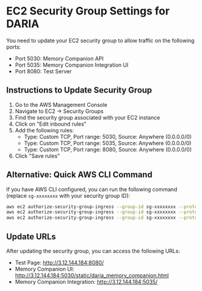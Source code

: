 # EC2 Security Group Settings for DARIA

You need to update your EC2 security group to allow traffic on the following ports:

- Port 5030: Memory Companion API
- Port 5035: Memory Companion Integration UI
- Port 8080: Test Server

## Instructions to Update Security Group

1. Go to the AWS Management Console
2. Navigate to EC2 → Security Groups
3. Find the security group associated with your EC2 instance
4. Click on "Edit inbound rules"
5. Add the following rules:
   - Type: Custom TCP, Port range: 5030, Source: Anywhere (0.0.0.0/0)
   - Type: Custom TCP, Port range: 5035, Source: Anywhere (0.0.0.0/0)
   - Type: Custom TCP, Port range: 8080, Source: Anywhere (0.0.0.0/0)
6. Click "Save rules"

## Alternative: Quick AWS CLI Command

If you have AWS CLI configured, you can run the following command (replace `sg-xxxxxxxx` with your security group ID):

```bash
aws ec2 authorize-security-group-ingress --group-id sg-xxxxxxxx --protocol tcp --port 5030 --cidr 0.0.0.0/0
aws ec2 authorize-security-group-ingress --group-id sg-xxxxxxxx --protocol tcp --port 5035 --cidr 0.0.0.0/0
aws ec2 authorize-security-group-ingress --group-id sg-xxxxxxxx --protocol tcp --port 8080 --cidr 0.0.0.0/0
```

## Update URLs

After updating the security group, you can access the following URLs:

- Test Page: http://3.12.144.184:8080/
- Memory Companion UI: http://3.12.144.184:5030/static/daria_memory_companion.html
- Memory Companion Integration: http://3.12.144.184:5035/ 